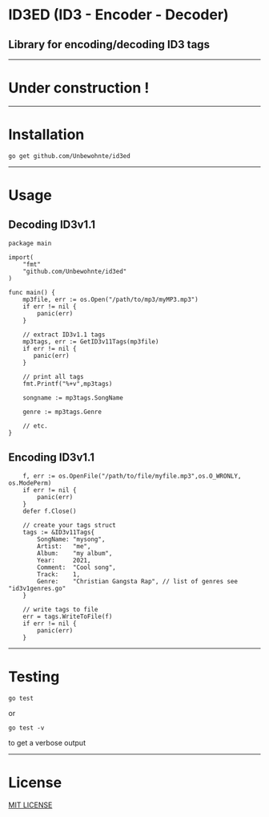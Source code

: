 # ID3ED (ID3 - Encoder - Decoder)
## Library for encoding/decoding ID3 tags

---

# Under construction !

---

# Installation 

```
go get github.com/Unbewohnte/id3ed
```

---

# Usage

## Decoding ID3v1.1
```
package main

import(
    "fmt"
    "github.com/Unbewohnte/id3ed"
)

func main() {
    mp3file, err := os.Open("/path/to/mp3/myMP3.mp3")
    if err != nil {
        panic(err)
    }

    // extract ID3v1.1 tags 
    mp3tags, err := GetID3v11Tags(mp3file)
    if err != nil {
       panic(err)
    }

    // print all tags
    fmt.Printf("%+v",mp3tags)

    songname := mp3tags.SongName

    genre := mp3tags.Genre

    // etc.
}
```

## Encoding ID3v1.1
```
	f, err := os.OpenFile("/path/to/file/myfile.mp3",os.O_WRONLY, os.ModePerm)
	if err != nil {
		panic(err)
	}
	defer f.Close()

    // create your tags struct
	tags := &ID3v11Tags{
		SongName: "mysong",
		Artist:   "me",
		Album:    "my album",
		Year:     2021,
		Comment:  "Cool song",
        Track:    1,
		Genre:    "Christian Gangsta Rap", // list of genres see "id3v1genres.go"
	}

    // write tags to file
	err = tags.WriteToFile(f)
	if err != nil {
		panic(err)
	}
```

---

# Testing

```
go test
```
or
```
go test -v
```
to get a verbose output

---

# License

[MIT LICENSE](https://github.com/Unbewohnte/id3ed/blob/main/LICENSE)